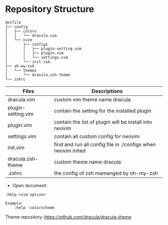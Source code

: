# Repository Structure

```
dotfile
├── config
│   ├── colors
│   │   └── dracula.vim
│   └── nvim
│       ├── configs
│       │   ├── plugin-setting.vim
│       │   ├── plugin.vim
│       │   └── settings.vim
│       └── init.vim
├── oh-my-zsh
│   └── themes
│       └── dracula.zsh-theme
└── zshrc

```

| Files | Descriptions |
| --- | --- |
| dracula.vim | custom vim theme name dracula |
| plugin-setting.vim | contain the setting for the installed plugin |
| plugin.vim | contain the list of plugin will be install into neovim |
| settings.vim | contain all custom config for neovim |
| init.vim | find and run all config file in ./configs when neovim inited|
| dracula.zsh-theme | custom theme name dracula |
| .zshrc | the config of zsh mamanged by oh-my-zsh |


- Open document:
```
:help <vim option>

Example:
    :help :colorscheme
```

Theme repository: https://github.com/dracula/dracula-theme